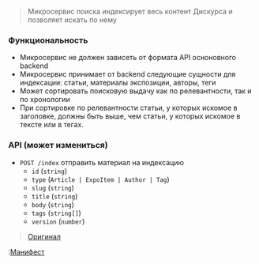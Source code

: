 [comment]: # "Редактируйте файл docs/README.source.md"

> Микросервис поиска индексирует весь контент Дискурса и позволяет искать по нему

### Функциональность

- Микросервис не должен зависеть от формата API осноновного backend
- Микросервис принимает от backend следующие сущности для индексации: статьи, материалы экспозиции, авторы, теги
- Может сортировать поисковую выдачу как по релевантности, так и по хронологии
- При сортировке по релевантности статьи, у которых искомое в заголовке, должны быть выше, чем статьи, у которых искомое в тексте или в тегах.

### API (может измениться)

- `POST /index` отправить материал на индексацию
  - `id` (`string`)
  - `type` (`Article | ExpoItem | Author | Tag`)
  - `slug` (`string`)
  - `title` (`string`)
  - `body` (`string`)
  - `tags` (`string[]`)
  - `version` (`number`)

> [Оригинал](https://github.com/Discours/discours-welcome)

:[Манифест](https://raw.githubusercontent.com/Discours/discours-welcome/master/MANIFEST.md)